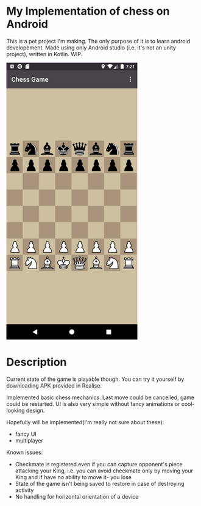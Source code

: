 # My Implementation of chess on Android
This is a pet project I'm making. The only purpose of it is to learn android developement.
Made using only Android studio (i.e. it's not an unity project), written in Kotlin.
WIP.

<img src="/readme_imgs/Screenshot_1611343276.png" width="344" height="726"/>

# Description
Current state of the game is playable though. You can try it yourself by downloading APK provided in Realise.

Implemented basic chess mechanics. Last move could be cancelled, game could be restarted. UI is also very simple without fancy animations or cool-looking design.

Hopefully will be implemented(I'm really not sure about these):
* fancy UI
* multiplayer

Known issues:
* Checkmate is registered even if you can capture opponent's piece attacking your King, i.e. you can avoid checkmate only by moving your King and if have no ability to move it- you lose
* State of the game isn't being saved to restore in case of destroying activity
* No handling for horizontal orientation of a device
